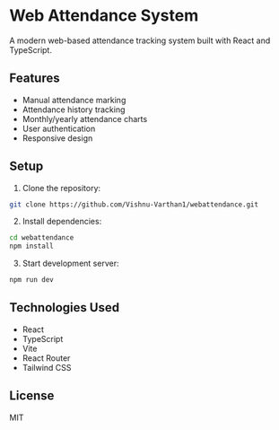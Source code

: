 # Web Attendance System

A modern web-based attendance tracking system built with React and TypeScript.

## Features

- Manual attendance marking
- Attendance history tracking
- Monthly/yearly attendance charts
- User authentication
- Responsive design

## Setup

1. Clone the repository:

```bash
git clone https://github.com/Vishnu-Varthan1/webattendance.git
```

2. Install dependencies:

```bash
cd webattendance
npm install
```

3. Start development server:

```bash
npm run dev
```

## Technologies Used

- React
- TypeScript
- Vite
- React Router
- Tailwind CSS

## License

MIT